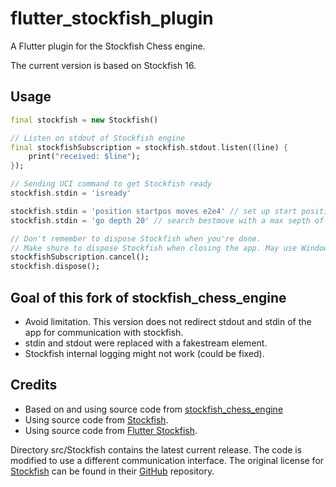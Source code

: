 # flutter_stockfish_plugin

A Flutter plugin for the Stockfish Chess engine.

The current version is based on Stockfish 16.

## Usage

```dart
final stockfish = new Stockfish()

// Listen on stdout of Stockfish engine
final stockfishSubscription = stockfish.stdout.listen((line) {
    print("received: $line");
});

// Sending UCI command to get Stockfish ready
stockfish.stdin = 'isready'

stockfish.stdin = 'position startpos moves e2e4' // set up start position
stockfish.stdin = 'go depth 20' // search bestmove with a max septh of 20

// Don't remember to dispose Stockfish when you're done.
// Make shure to dispose Stockfish when closing the app. May use WindowListener.
stockfishSubscription.cancel();
stockfish.dispose();
```

## Goal of this fork of stockfish_chess_engine

* Avoid limitation. This version does not redirect stdout and stdin of the app for communication with stockfish.
* stdin and stdout were replaced with a fakestream element.
* Stockfish internal logging might not work (could be fixed).

## Credits
* Based on and using source code from [stockfish_chess_engine](https://github.com/loloof64/StockfishChessEngineFlutter)
* Using source code from [Stockfish](https://stockfishchess.org).
* Using source code from [Flutter Stockfish](https://github.com/ArjanAswal/Stockfish).

Directory src/Stockfish contains the latest current release.
The code is modified to use a different communication interface.
The original license for [Stockfish](https://stockfishchess.org) can be found in their [GitHub](https://github.com/official-stockfish/Stockfish) repository.